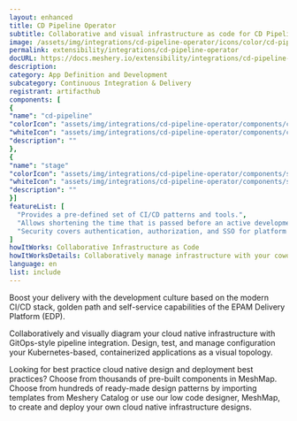 ```yaml
---
layout: enhanced
title: CD Pipeline Operator
subtitle: Collaborative and visual infrastructure as code for CD Pipeline Operator
image: /assets/img/integrations/cd-pipeline-operator/icons/color/cd-pipeline-operator-color.svg
permalink: extensibility/integrations/cd-pipeline-operator
docURL: https://docs.meshery.io/extensibility/integrations/cd-pipeline-operator
description: 
category: App Definition and Development
subcategory: Continuous Integration & Delivery
registrant: artifacthub
components: [
{
"name": "cd-pipeline"
"colorIcon": "assets/img/integrations/cd-pipeline-operator/components/cd-pipeline/icons/color/cd-pipeline-color.svg"
"whiteIcon": "assets/img/integrations/cd-pipeline-operator/components/cd-pipeline/icons/white/cd-pipeline-white.svg"
"description": ""
},
{
"name": "stage"
"colorIcon": "assets/img/integrations/cd-pipeline-operator/components/stage/icons/color/stage-color.svg"
"whiteIcon": "assets/img/integrations/cd-pipeline-operator/components/stage/icons/white/stage-white.svg"
"description": ""
}]
featureList: [
  "Provides a pre-defined set of CI/CD patterns and tools.",
  "Allows shortening the time that is passed before an active development.",
  "Security covers authentication, authorization, and SSO for platform services."
]
howItWorks: Collaborative Infrastructure as Code
howItWorksDetails: Collaboratively manage infrastructure with your coworkers synchronously sharing the same designs.
language: en
list: include
---
```

<p>
Boost your delivery with the development culture based on the modern CI/CD stack, golden path and self-service capabilities of the EPAM Delivery Platform (EDP).
</p>
<p>
    Collaboratively and visually diagram your cloud native infrastructure with GitOps-style pipeline integration. Design, test, and manage configuration your Kubernetes-based, containerized applications as a visual topology.
</p>
<p>
    Looking for best practice cloud native design and deployment best practices? Choose from thousands of pre-built components in MeshMap. Choose from hundreds of ready-made design patterns by importing templates from Meshery Catalog or use our low code designer, MeshMap, to create and deploy your own cloud native infrastructure designs.
</p>

